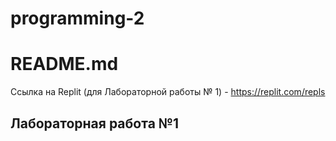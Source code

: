 # programming-2

# README.md

Ссылка на Replit (для Лабораторной работы № 1) - https://replit.com/repls 

## Лабораторная работа №1
